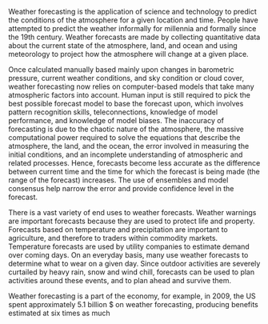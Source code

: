 Weather forecasting is the application of science and technology to predict the conditions of the atmosphere for a given location and time. People have attempted to predict the weather informally for millennia and formally since the 19th century. Weather forecasts are made by collecting quantitative data about the current state of the atmosphere, land, and ocean and using meteorology to project how the atmosphere will change at a given place.

Once calculated manually based mainly upon changes in barometric pressure, current weather conditions, and sky condition or cloud cover, weather forecasting now relies on computer-based models that take many atmospheric factors into account. Human input is still required to pick the best possible forecast model to base the forecast upon, which involves pattern recognition skills, teleconnections, knowledge of model performance, and knowledge of model biases. The inaccuracy of forecasting is due to the chaotic nature of the atmosphere, the massive computational power required to solve the equations that describe the atmosphere, the land, and the ocean, the error involved in measuring the initial conditions, and an incomplete understanding of atmospheric and related processes. Hence, forecasts become less accurate as the difference between current time and the time for which the forecast is being made (the range of the forecast) increases. The use of ensembles and model consensus help narrow the error and provide confidence level in the forecast.

There is a vast variety of end uses to weather forecasts. Weather warnings are important forecasts because they are used to protect life and property. Forecasts based on temperature and precipitation are important to agriculture, and therefore to traders within commodity markets. Temperature forecasts are used by utility companies to estimate demand over coming days. On an everyday basis, many use weather forecasts to determine what to wear on a given day. Since outdoor activities are severely curtailed by heavy rain, snow and wind chill, forecasts can be used to plan activities around these events, and to plan ahead and survive them.

Weather forecasting is a part of the economy, for example, in 2009, the US spent approximately 5.1 billion $ on weather forecasting, producing benefits estimated at six times as much
